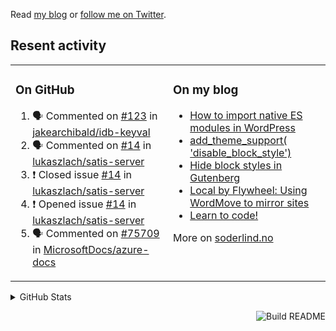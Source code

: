 Read [my blog](https://soderlind.no/) or [follow me on Twitter](https://twitter.com/soderlind).

## Resent activity

<table width="100%" border="0"><tr><td valign="top" width="49%">

### On GitHub

<!--START_SECTION:activity-->
1. 🗣 Commented on [#123](https://github.com/jakearchibald/idb-keyval/issues/123) in [jakearchibald/idb-keyval](https://github.com/jakearchibald/idb-keyval)
2. 🗣 Commented on [#14](https://github.com/lukaszlach/satis-server/issues/14) in [lukaszlach/satis-server](https://github.com/lukaszlach/satis-server)
3. ❗️ Closed issue [#14](https://github.com/lukaszlach/satis-server/issues/14) in [lukaszlach/satis-server](https://github.com/lukaszlach/satis-server)
4. ❗️ Opened issue [#14](https://github.com/lukaszlach/satis-server/issues/14) in [lukaszlach/satis-server](https://github.com/lukaszlach/satis-server)
5. 🗣 Commented on [#75709](https://github.com/MicrosoftDocs/azure-docs/issues/75709) in [MicrosoftDocs/azure-docs](https://github.com/MicrosoftDocs/azure-docs)
<!--END_SECTION:activity-->

</td><td valign="top" width="49%">

### On my blog

<!-- BLOG:START -->
- [How to import native ES modules in WordPress](https://soderlind.no/how-to-import-native-es-modules-in-wordpress/)
- [add_theme_support( 'disable_block_style')](https://soderlind.no/add-theme-support-disable-block-style/)
- [Hide block styles in Gutenberg](https://soderlind.no/hide-block-styles-in-gutenberg/)
- [Local by Flywheel: Using WordMove to mirror sites](https://soderlind.no/local-by-flywheel-using-wordmove-to-mirror-sites/)
- [Learn to code!](https://soderlind.no/learn-to-code/)
<!-- BLOG:END -->

More on [soderlind.no](https://soderlind.no/)
</td></tr></table>

<details>
  <summary>GitHub Stats</summary>

  <img align="left" alt="Soderlind's GitHub Stats" src="https://github-readme-stats-d1emiyjuh.vercel.app/api?username=soderlind&show_icons=true&hide_border=true&count_private=true" />
  <img align="left" alt="Soderlind's Languages Stats" src="https://github-readme-stats-d1emiyjuh.vercel.app/api/top-langs/?username=soderlind" />

</details>

<a href="https://github.com/soderlind/soderlind/actions"><img src="https://github.com/soderlind/soderlind/workflows/Build%20README/badge.svg" align="right" alt="Build README"></a>


